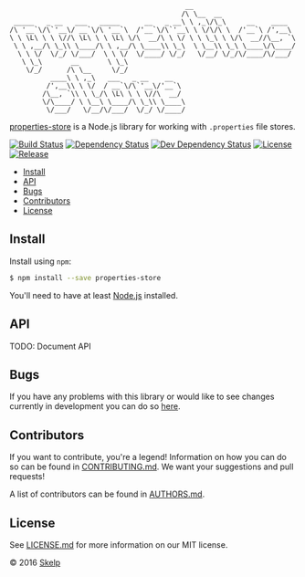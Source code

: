                                                __
                                              /\ \__  __
     _____   _ __   ___   _____      __   _ __\ \ ,_\/\_\     __    ____
    /\ '__`\/\`'__\/ __`\/\ '__`\  /'__`\/\`'__\ \ \/\/\ \  /'__`\ /',__\
    \ \ \L\ \ \ \//\ \L\ \ \ \L\ \/\  __/\ \ \/ \ \ \_\ \ \/\  __//\__, `\
     \ \ ,__/\ \_\\ \____/\ \ ,__/\ \____\\ \_\  \ \__\\ \_\ \____\/\____/
      \ \ \/  \/_/ \/___/  \ \ \/  \/____/ \/_/   \/__/ \/_/\/____/\/___/
       \ \_\       __       \ \_\
        \/_/      /\ \__     \/_/
              ____\ \ ,_\   ___   _ __    __
             /',__\\ \ \/  / __`\/\`'__\/'__`\
            /\__, `\\ \ \_/\ \L\ \ \ \//\  __/
            \/\____/ \ \__\ \____/\ \_\\ \____\
             \/___/   \/__/\/___/  \/_/ \/____/

[properties-store](https://github.com/Skelp/properties-store) is a Node.js library for working with `.properties` file
stores.

[![Build Status](https://img.shields.io/travis/Skelp/properties-store/develop.svg?style=flat-square)](https://travis-ci.org/Skelp/properties-store)
[![Dependency Status](https://img.shields.io/david/Skelp/properties-store.svg?style=flat-square)](https://david-dm.org/Skelp/properties-store)
[![Dev Dependency Status](https://img.shields.io/david/dev/Skelp/properties-store.svg?style=flat-square)](https://david-dm.org/Skelp/properties-store#info=devDependencies)
[![License](https://img.shields.io/npm/l/properties-store.svg?style=flat-square)](https://github.com/Skelp/properties-store/blob/master/LICENSE.md)
[![Release](https://img.shields.io/npm/v/properties-store.svg?style=flat-square)](https://www.npmjs.com/package/properties-store)

* [Install](#install)
* [API](#api)
* [Bugs](#bugs)
* [Contributors](#contributors)
* [License](#license)

## Install

Install using `npm`:

``` bash
$ npm install --save properties-store
```

You'll need to have at least [Node.js](https://nodejs.org) installed.

## API

TODO: Document API

## Bugs

If you have any problems with this library or would like to see changes currently in development you can do so
[here](https://github.com/Skelp/properties-store/issues).

## Contributors

If you want to contribute, you're a legend! Information on how you can do so can be found in
[CONTRIBUTING.md](https://github.com/Skelp/properties-store/blob/master/CONTRIBUTING.md). We want your suggestions and
pull requests!

A list of contributors can be found in [AUTHORS.md](https://github.com/Skelp/properties-store/blob/master/AUTHORS.md).

## License

See [LICENSE.md](https://github.com/Skelp/properties-store/raw/master/LICENSE.md) for more information on our MIT
license.

© 2016 [Skelp](https://skelp.io)
<img align="right" width="16" height="16" src="https://raw.githubusercontent.com/Skelp/skelp-branding/master/assets/logo/base/skelp-logo-16x16.png">
